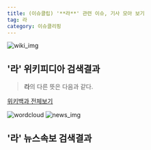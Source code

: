 ```yaml
---
title: (이슈클립) '**라**' 관련 이슈, 기사 모아 보기
tag: 라
category: 이슈클리핑
---
```

![wiki_img](https://user-images.githubusercontent.com/42597476/44503234-41136a80-a6d0-11e8-9071-6fc6418eafe4.png)
## **'**라**'** 위키피디아 검색결과
>**라**의 다른 뜻은 다음과 같다.

<a href="https://ko.wikipedia.org/wiki/라" target="_blank">위키백과 전체보기</a>

![wordcloud](https://s3.ap-northeast-2.amazonaws.com/lyrics101-wordcloud/2018-09-22-1537591234.png)
![news_img](https://user-images.githubusercontent.com/42597476/44507050-1206f400-a6e4-11e8-8d98-7ffbfebb353f.png)
## **'**라**'** 뉴스속보 검색결과

